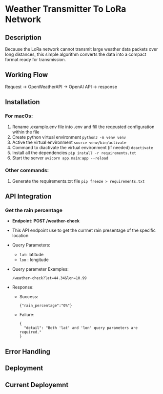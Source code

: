 # Weather Transmitter To LoRa Network

## Description

Because the LoRa network cannot transmit large weather data packets over long distances, this simple algorithm converts the data into a compact format ready for transmission.

## Working Flow

Request -> OpenWeatherAPI -> OpenAI API -> response

## Installation

### For macOs:

1. Rename .example.env file into .env and fill the reqeusted configuration within the file
2. Create python virtual environment `python3 -m venv venv`
3. Active the virtual environment `source venv/bin/activate`
4. Command to diactivate the virtual environment (if needed) `deactivate`
5. Install all the dependencies `pip install -r requirements.txt`
6. Start the server `uvicorn app.main:app --reload`

### Other commands:

1. Generate the requirements.txt file `pip freeze > requirements.txt`

## API Integration

### Get the rain percentage

* **Endpoint: POST /weather-check**
* This API endpoint use to get the currnet rain presentage of the specific location
* Query Parameters:

  * `lat`: latitude
  * `lon` : longitude
* Query parameter Examples:

  ```
  /weather-check?lat=44.34&lon=10.99
  ```
* Response:

  * Success:

    ```
    {"rain_percentage":"0%"}
    ```
  * Faliure:

    ```
    {
      "detail": "Both 'lat' and 'lon' query parameters are required."
    }
    ```

## Error Handling

## Deployment

## Current Deployemnt
